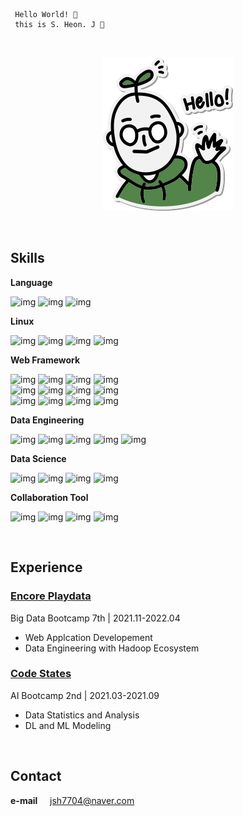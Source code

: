 ```
 Hello World! 👋
 this is S. Heon. J 🌱
```
 
<br>

<div align='center'>
 
![img](profile_image.png)
</div>
 
<br>

## Skills

**Language**

![img](https://img.shields.io/badge/Python-fefefe?style=flat&logo=Python&logoColor=black)
![img](https://img.shields.io/badge/Java-fefefe?style=flat&logo=Java&logoColor=black)
![img](https://img.shields.io/badge/JavaScript-fefefe?style=flat&logo=JavaScript&logoColor=black)

**Linux**

![img](https://img.shields.io/badge/Linux-fefefe?style=flat&logo=Linux&logoColor=black)
![img](https://img.shields.io/badge/Docker-fefefe?style=flat&logo=Docker&logoColor=black)
![img](https://img.shields.io/badge/AWS-fefefe?style=flat&logo=Amazon%20AWS&logoColor=black)
![img](https://img.shields.io/badge/VirtualBox-fefefe?style=flat&logo=VirtualBox&logoColor=black)

**Web Framework**

![img](https://img.shields.io/badge/Spring-fefefe?style=flat&logo=Spring&logoColor=black)
![img](https://img.shields.io/badge/Spring%20Boot-fefefe?style=flat&logo=Spring%20Boot&logoColor=black)
![img](https://img.shields.io/badge/Node.js-fefefe?style=flat&logo=Node.js&logoColor=black)
![img](https://img.shields.io/badge/Flask-fefefe?style=flat&logo=Flask&logoColor=black)<br>
![img](https://img.shields.io/badge/MySQL-fefefe?style=flat&logo=MySQL&logoColor=black)
![img](https://img.shields.io/badge/MariaDB-fefefe?style=flat&logo=MariaDB&logoColor=black)
![img](https://img.shields.io/badge/PostgreSQL-fefefe?style=flat&logo=PostgreSQL&logoColor=black)
![img](https://img.shields.io/badge/MongoDB-fefefe?style=flat&logo=MongoDB&logoColor=black)<br>
![img](https://img.shields.io/badge/React-fefefe?style=flat&logo=React&logoColor=black)
![img](https://img.shields.io/badge/Material%20Design-fefefe?style=flat&logo=Material%20Design&logoColor=black)
![img](https://img.shields.io/badge/Bootstrap-fefefe?style=flat&logo=Bootstrap&logoColor=black)
![img](https://img.shields.io/badge/HTML/CSS-fefefe?style=flat&logo=HTML5&logoColor=black)

**Data Engineering**

![img](https://img.shields.io/badge/Hadoop-fefefe?style=flat&logo=Apache%20Hadoop&logoColor=black)
![img](https://img.shields.io/badge/Spark-fefefe?style=flat&logo=Apache%20Spark&logoColor=black)
![img](https://img.shields.io/badge/Hive-fefefe?style=flat&logo=Apache%20Hive&logoColor=black)
![img](https://img.shields.io/badge/Flume-fefefe?style=flat&logo=Apache&logoColor=black)
![img](https://img.shields.io/badge/Sqoop-fefefe?style=flat&logo=Apache&logoColor=black)

**Data Science**

![img](https://img.shields.io/badge/TensorFlow-fefefe?style=flat&logo=TensorFlow&logoColor=black)
![img](https://img.shields.io/badge/Scikit%20Learn-fefefe?style=flat&logo=scikit-learn&logoColor=black)
![img](https://img.shields.io/badge/Pandas-fefefe?style=flat&logo=pandas&logoColor=black)
![img](https://img.shields.io/badge/NumPy-fefefe?style=flat&logo=Numpy&logoColor=black)

**Collaboration Tool**

![img](https://img.shields.io/badge/GitHub-fefefe?style=flat&logo=GitHub&logoColor=black)
![img](https://img.shields.io/badge/Notion-fefefe?style=flat&logo=Notion&logoColor=black)
![img](https://img.shields.io/badge/Slack-fefefe?style=flat&logo=Slack&logoColor=black)
![img](https://img.shields.io/badge/Discord-fefefe?style=flat&logo=Discord&logoColor=black)

<br>

## Experience

### [**Encore Playdata**](https://playdata.io/bootcamp_bigdata)

Big Data Bootcamp 7th  |  2021.11-2022.04

* Web Applcation Developement
* Data Engineering with Hadoop Ecosystem

### [**Code States**](https://aib.oopy.io)

AI Bootcamp 2nd  |  2021.03-2021.09

* Data Statistics and Analysis
* DL and ML Modeling

<br>

## Contact

**e-mail** &nbsp;&nbsp;&nbsp; jsh7704@naver.com

